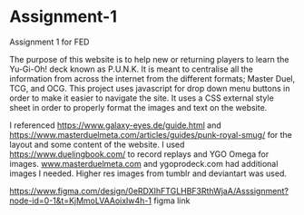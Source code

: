 # Assignment-1
Assignment 1 for FED

The purpose of this website is to help new or returning players to learn the Yu-Gi-Oh! deck known as P.U.N.K.
It is meant to centralise all the information from across the internet from the different formats; Master Duel, TCG, and OCG.
This project uses javascript for drop down menu buttons in order to make it easier to navigate the site. It uses a CSS external style sheet in order to properly format the images and text on the website.

I referenced https://www.galaxy-eyes.de/guide.html and https://www.masterduelmeta.com/articles/guides/punk-royal-smug/ for the layout and some content of the website. 
I used https://www.duelingbook.com/ to record replays and YGO Omega for images. www.masterduelmeta.com and ygoprodeck.com had additional images I needed. Higher res images from tumblr and deviantart was used.

https://www.figma.com/design/0eRDXIhFTGLHBF3RthWjaA/Asssignment?node-id=0-1&t=KjMmoLVAAoixIw4h-1
figma link
